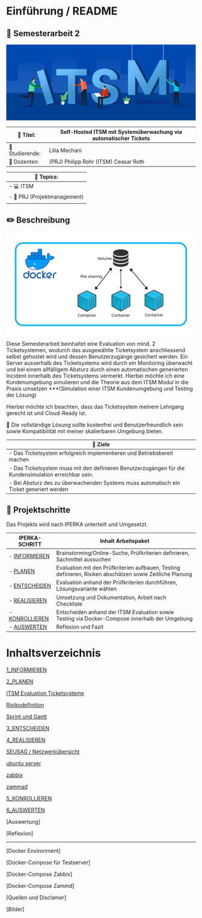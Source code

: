 # Einführung / README
## :page_with_curl: Semesterarbeit 2
![](./_attachments/2_itsm.png)

| :ticket: Titel:                   | Self-Hosted ITSM mit Systemüberwachung via automatischer Tickets |
| --------------------------------- | ---------------------------------------------------------------- |
| :bust_in_silhouette: Studierende: | Lilia Mechani                                                    |
| :busts_in_silhouette: Dozenten:   | (PRJ) Philipp Rohr (ITSM) Ceasar Roth                            |

| :round_pushpin: Topics:               |
| ------------------------------------- |
| -  :computer: ITSM                    |
| - :paperclip: PRJ (Projektmanagement) |
|                                       |


## :pencil2: Beschreibung

![](./_attachments/1_Docker_Grafik.png)

Diese Semesterarbeit beinhaltet eine Evaluation von mind. 2 Ticketsystemen, wodurch das ausgewählte Ticketsystem anschliessend selbst gehostet wird und dessen Benutzerzugänge gesichert werden. Ein Server ausserhalb des Ticketsystems wird durch ein Monitoring überwacht und bei einem allfälligem Absturz durch einen automatischen generierten Incident innerhalb des Ticketsystems vermerkt. Hierbei möchte ich eine Kundenumgebung simulieren und die Theorie aus dem ITSM Modul in die Praxis umsetzen ***(Simulation einer ITSM Kundenumgebung und Testing der Lösung)

Hierbei möchte ich 
beachten, dass das Ticketsystem meinem Lehrgang gerecht ist und Cloud-Ready ist.

:round_pushpin: Die vollständige Lösung sollte kostenfrei und Benutzerfreundlich sein sowie Kompatibilität mit meiner skalierbaren Umgebung bieten.


| :checkered_flag: Ziele                                                                                 |
| ------------------------------------------------------------------------------------------------------ |
| - Das Ticketsystem erfolgreich implementieren und Betriebsbereit machen                                |
| - Das Ticketsystem muss mit den definieren Benutzerzugängen für die Kundensimulation erreichbar sein.  |
| - Bei Absturz des zu überwachenden Systems muss automatisch ein Ticket generiert werden                |

## :walking: Projektschritte

Das Projekts wird nach IPERKA unterteilt und Umgesetzt.

| IPERKA-SCHRITT                              | Inhalt Arbeitspaket                                                                                       |
| ------------------------------------------- | --------------------------------------------------------------------------------------------------------- |
| - [INFORMIEREN](1_Informieren/Readme.md)    | Brainstorming/Online-Suche, Prüfkriterien definieren, Sachmittel aussuchen                                |
| - [PLANEN](2_Planen/Readme.md)              | Evaluation mit den Prüfkriterien aufbauen, Testing definieren, Risiken abschätzen sowie Zeitliche Planung |
| - [ENTSCHEIDEN](3_Entscheiden/Readme.md)    | Evaluation anhand der Prüfkriterien durchführen, Lösungsvariante wählen                                   |
| - [REALISIEREN](4_Realisieren/Readme.md)    | Umsetzung und Dokumentation, Arbeit nach Checkliste                                                       |
| - [KONROLLIEREN](Inhalt/5_Kontrollieren/Readme.md) | Entscheiden anhand der ITSM Evaluation sowie Testing via Docker-Compose innerhalb der Umgebung            |
| - [AUSWERTEN](6_Auswerten/Readme.md)        | Reflexion und Fazit                                                                                       |

# Inhaltsverzeichnis

[1_INFORMIEREN](1_Informieren/Readme.md)

[2_PLANEN](2_Planen/Readme.md)

[ITSM Evaluation Ticketsysteme](2_Planen/ITSM_Evaluation_Ticketsysteme.md)

[Risikodefinition](2_Planen/Risikodefinition.md)

[Sprint und Gantt](2_Planen/Sprint_und_GANTT.md)

[3_ENTSCHEIDEN](3_Entscheiden/Readme.md)

[4_REALISIEREN](4_Realisieren/Readme.md)

 [SEUSAG / Netzwerkübersicht](4_Realisieren/SEUSAG_Netzwerkübersicht.md)

[ubuntu server](4_Realisieren/ubuntu_server.md)

[zabbix](4_Realisieren/zabbix.md)

[zammad](4_Realisieren/zammad.md)

[5\_KONROLLIEREN](Inhalt/5_Kontrollieren/Readme.md)

[6_AUSWERTEN](6_Auswerten/Readme.md)

[Auswertung]

[Reflexion]

---
[Docker Environment]

[Docker-Compose für Testserver]

[Docker-Compose Zabbix]

[Docker-Compose Zammd]

[Quellen und Disclamer]

[Bilder]
